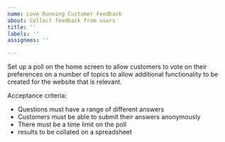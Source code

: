 ```yaml
---
name: Love Running Customer Feedback
about: Collect feedback from users
title: ''
labels: ''
assignees: ''

---
```


Set up a poll on the home screen to allow customers to vote on their preferences on a number of topics to allow additional functionality to be created for the website that is relevant.

Acceptance criteria:
* Questions must have a range of different answers
* Customers must be able to submit their answers anonymously
* There must be a time limit on the poll
* results to be collated on a spreadsheet
